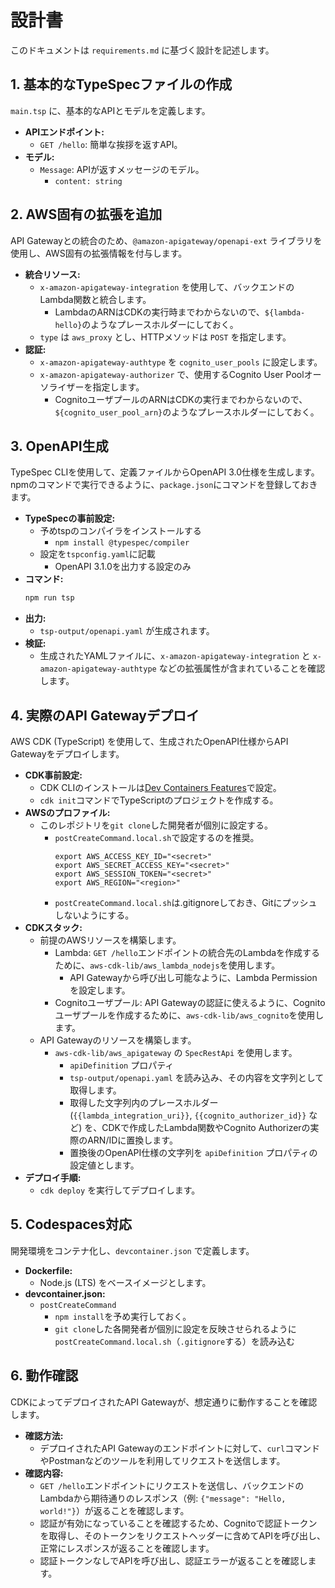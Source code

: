 # 設計書

このドキュメントは `requirements.md` に基づく設計を記述します。

## 1. 基本的なTypeSpecファイルの作成

`main.tsp` に、基本的なAPIとモデルを定義します。

- **APIエンドポイント:**
  - `GET /hello`: 簡単な挨拶を返すAPI。
- **モデル:**
  - `Message`: APIが返すメッセージのモデル。
    - `content: string`

## 2. AWS固有の拡張を追加

API Gatewayとの統合のため、`@amazon-apigateway/openapi-ext` ライブラリを使用し、AWS固有の拡張情報を付与します。

- **統合リソース:**
  - `x-amazon-apigateway-integration` を使用して、バックエンドのLambda関数と統合します。
    - LambdaのARNはCDKの実行時までわからないので、`${lambda-hello}`のようなプレースホルダーにしておく。
  - `type` は `aws_proxy` とし、HTTPメソッドは `POST` を指定します。
- **認証:**
  - `x-amazon-apigateway-authtype` を `cognito_user_pools` に設定します。
  - `x-amazon-apigateway-authorizer` で、使用するCognito User Poolオーソライザーを指定します。
    - CognitoユーザプールのARNはCDKの実行までわからないので、`${cognito_user_pool_arn}`のようなプレースホルダーにしておく。

## 3. OpenAPI生成

TypeSpec CLIを使用して、定義ファイルからOpenAPI 3.0仕様を生成します。
npmのコマンドで実行できるように、`package.json`にコマンドを登録しておきます。

- **TypeSpecの事前設定:**
  - 予めtspのコンパイラをインストールする
    - `npm install @typespec/compiler`
  - 設定を`tspconfig.yaml`に記載
    - OpenAPI 3.1.0を出力する設定のみ
- **コマンド:**
  ```bash
  npm run tsp
  ```
- **出力:**
  - `tsp-output/openapi.yaml` が生成されます。
- **検証:**
  - 生成されたYAMLファイルに、`x-amazon-apigateway-integration` と `x-amazon-apigateway-authtype` などの拡張属性が含まれていることを確認します。

## 4. 実際のAPI Gatewayデプロイ

AWS CDK (TypeScript) を使用して、生成されたOpenAPI仕様からAPI Gatewayをデプロイします。

- **CDK事前設定:**
  - CDK CLIのインストールは[Dev Containers Features](./.devcontainer/devcontainer.json)で設定。
  - `cdk init`コマンドでTypeScriptのプロジェクトを作成する。
- **AWSのプロファイル:**
  - このレポジトリを`git clone`した開発者が個別に設定する。
    - `postCreateCommand.local.sh`で設定するのを推奨。
      ```
      export AWS_ACCESS_KEY_ID="<secret>"
      export AWS_SECRET_ACCESS_KEY="<secret>"
      export AWS_SESSION_TOKEN="<secret>"
      export AWS_REGION="<region>"
      ```
    - `postCreateCommand.local.sh`は.gitignoreしておき、Gitにプッシュしないようにする。
- **CDKスタック:**
  - 前提のAWSリソースを構築します。
    - Lambda: `GET /hello`エンドポイントの統合先のLambdaを作成するために、`aws-cdk-lib/aws_lambda_nodejs`を使用します。
      - API Gatewayから呼び出し可能なように、Lambda Permissionを設定します。
    - Cognitoユーザプール: API Gatewayの認証に使えるように、Cognitoユーザプールを作成するために、`aws-cdk-lib/aws_cognito`を使用します。
  - API Gatewayのリソースを構築します。
    - `aws-cdk-lib/aws_apigateway` の `SpecRestApi` を使用します。
      - `apiDefinition` プロパティ
      - `tsp-output/openapi.yaml` を読み込み、その内容を文字列として取得します。
      - 取得した文字列内のプレースホルダー (`{{lambda_integration_uri}}`, `{{cognito_authorizer_id}}` など) を、CDKで作成したLambda関数やCognito Authorizerの実際のARN/IDに置換します。
      - 置換後のOpenAPI仕様の文字列を `apiDefinition` プロパティの設定値とします。
- **デプロイ手順:**
  - `cdk deploy` を実行してデプロイします。

## 5. Codespaces対応

開発環境をコンテナ化し、`devcontainer.json` で定義します。

- **Dockerfile:**
  - Node.js (LTS) をベースイメージとします。
- **devcontainer.json:**
  - `postCreateCommand`
    - `npm install`を予め実行しておく。
    - `git clone`した各開発者が個別に設定を反映させられるように`postCreateCommand.local.sh`（`.gitignore`する）を読み込む

## 6. 動作確認

CDKによってデプロイされたAPI Gatewayが、想定通りに動作することを確認します。

- **確認方法:**
  - デプロイされたAPI Gatewayのエンドポイントに対して、`curl`コマンドやPostmanなどのツールを利用してリクエストを送信します。
- **確認内容:**
  - `GET /hello`エンドポイントにリクエストを送信し、バックエンドのLambdaから期待通りのレスポンス（例: `{"message": "Hello, world!"}`）が返ることを確認します。
  - 認証が有効になっていることを確認するため、Cognitoで認証トークンを取得し、そのトークンをリクエストヘッダーに含めてAPIを呼び出し、正常にレスポンスが返ることを確認します。
  - 認証トークンなしでAPIを呼び出し、認証エラーが返ることを確認します。
